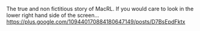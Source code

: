 The true and non fictitious story of MacRL. If you would care to look in the lower right hand side of the screen… https://plus.google.com/109440170884180647149/posts/D7BsEpdFktx